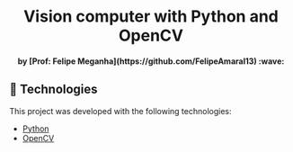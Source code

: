 <h1 align="center">
    Vision computer with Python and OpenCV 
</h1>

<h4 align="center">
  by [Prof: Felipe Meganha](https://github.com/FelipeAmaral13) :wave:
</h4>

## :rocket: Technologies

This project was developed with the following technologies:

-  [Python](https://docs.python.org/3/)
-  [OpenCV](https://opencv.org/)


